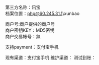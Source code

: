 第三方名称：讯宝  
档案位置：php@60.245.31.1\xunbao
 
商户号:商户提供的商户号  
商户密钥KEY：MD5密钥  
商户交易帐号：無
 
支持payment：支付宝手机
 
现有渠道：支付宝手机
维护渠道：
测试到账：
